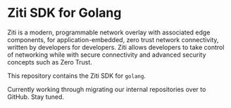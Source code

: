 # Ziti SDK for Golang

Ziti is a modern, programmable network overlay with associated edge components, for application-embedded, zero trust network connectivity, written by developers for developers. Ziti allows developers to take control of networking while with secure connectivity and advanced security concepts such as Zero Trust.

This repository contains the Ziti SDK for `golang`.

Currently working through migrating our internal repositories over to GitHub. Stay tuned.